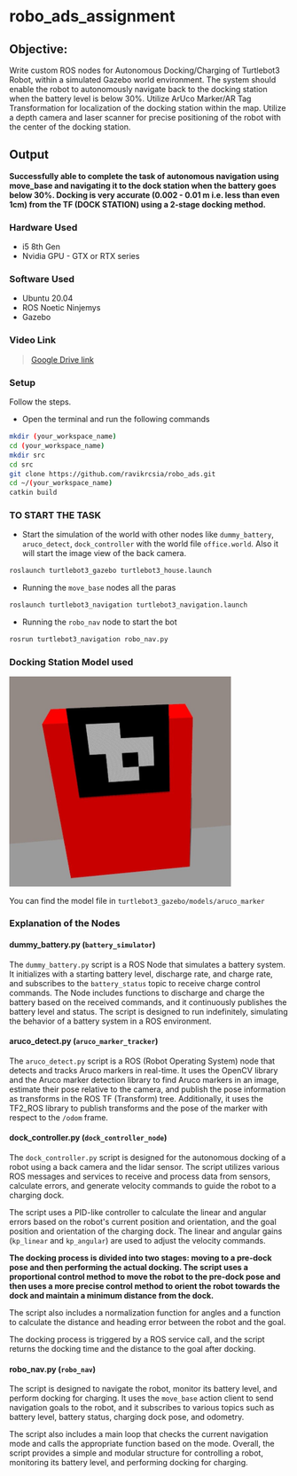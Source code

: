 # robo_ads_assignment

## Objective:

Write custom ROS nodes for Autonomous Docking/Charging of
Turtlebot3 Robot, within a simulated Gazebo world environment. The system should enable the robot to autonomously navigate back to the docking station when the battery level is below 30%. Utilize ArUco Marker/AR Tag Transformation for localization of the docking station within the map. Utilize a depth camera and laser scanner for precise positioning of the robot with the center of the docking station.

## Output

<b>Successfully able to complete the task of autonomous navigation using move_base and navigating it to the dock station when the battery goes below 30%. Docking is very accurate (0.002 - 0.01 m i.e. less than even 1cm) from the TF (DOCK STATION) using a 2-stage docking method.</b>

### Hardware Used
  - i5 8th Gen
  - Nvidia GPU - GTX or RTX series

### Software Used
  -  Ubuntu 20.04
  -  ROS Noetic Ninjemys
  -  Gazebo

### Video Link

> [Google Drive link](https://drive.google.com/file/d/1xMPXKe3mIFX92K_4lBZCeWuHDkQou3hZ/view?usp=drive_link)

### Setup
Follow the steps.
- Open the terminal and run the following commands
```bash
mkdir (your_workspace_name)
cd (your_workspace_name)
mkdir src
cd src
git clone https://github.com/ravikrcsia/robo_ads.git
cd ~/(your_workspace_name)
catkin build
```


### TO START THE TASK

- Start the simulation of the world with other nodes like `dummy_battery`, `aruco_detect`, `dock_controller` with the world file `office.world`. Also it will start the image view of the back camera.
```bash
roslaunch turtlebot3_gazebo turtlebot3_house.launch
```

- Running the `move_base` nodes all the paras
```bash
roslaunch turtlebot3_navigation turtlebot3_navigation.launch
```

- Running the `robo_nav` node to start the bot
```bash
rosrun turtlebot3_navigation robo_nav.py
```

### Docking Station Model used

<img width="400" alt="docking_station" src="docking_station.jpg">

You can find the model file in `turtlebot3_gazebo/models/aruco_marker`


### Explanation of the Nodes

#### dummy_battery.py (`battery_simulator`)

The `dummy_battery.py` script is a ROS Node that simulates a battery system. It initializes with a starting battery level, discharge rate, and charge rate, and subscribes to the `battery_status` topic to receive charge control commands. The Node includes functions to discharge and charge the battery based on the received commands, and it continuously publishes the battery level and status. The script is designed to run indefinitely, simulating the behavior of a battery system in a ROS environment.

#### aruco_detect.py (`aruco_marker_tracker`)

The `aruco_detect.py` script is a ROS (Robot Operating System) node that detects and tracks Aruco markers in real-time. It uses the OpenCV library and the Aruco marker detection library to find Aruco markers in an image, estimate their pose relative to the camera, and publish the pose information as transforms in the ROS TF (Transform) tree. Additionally, it uses the TF2_ROS library to publish transforms and the pose of the marker with respect to the `/odom` frame.

#### dock_controller.py (`dock_controller_node`)

The `dock_controller.py` script is designed for the autonomous docking of a robot using a back camera and the lidar sensor. The script utilizes various ROS messages and services to receive and process data from sensors, calculate errors, and generate velocity commands to guide the robot to a charging dock.

The script uses a PID-like controller to calculate the linear and angular errors based on the robot's current position and orientation, and the goal position and orientation of the charging dock. The linear and angular gains (`kp_linear` and `kp_angular`) are used to adjust the velocity commands.

<b>The docking process is divided into two stages: moving to a pre-dock pose and then performing the actual docking. The script uses a proportional control method to move the robot to the pre-dock pose and then uses a more precise control method to orient the robot towards the dock and maintain a minimum distance from the dock.</b>

The script also includes a normalization function for angles and a function to calculate the distance and heading error between the robot and the goal.

The docking process is triggered by a ROS service call, and the script returns the docking time and the distance to the goal after docking.

#### robo_nav.py (`robo_nav`)

The script is designed to navigate the robot, monitor its battery level, and perform docking for charging. It uses the `move_base` action client to send navigation goals to the robot, and it subscribes to various topics such as battery level, battery status, charging dock pose, and odometry. 

The script also includes a main loop that checks the current navigation mode and calls the appropriate function based on the mode. Overall, the script provides a simple and modular structure for controlling a robot, monitoring its battery level, and performing docking for charging.